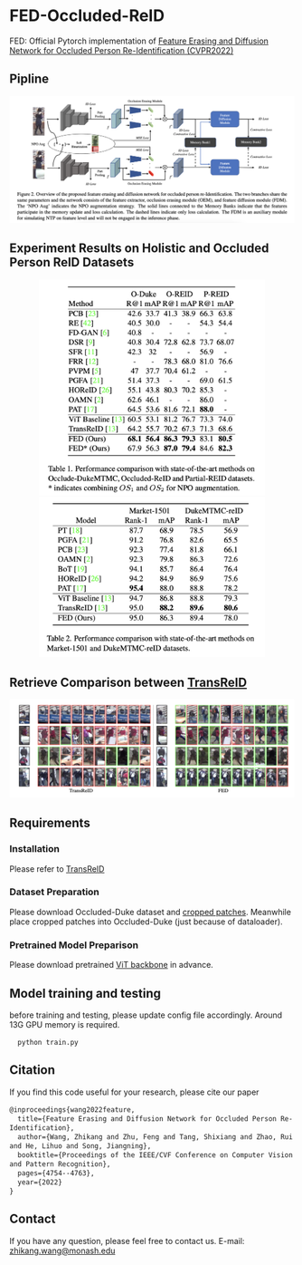 # FED-Occluded-ReID
FED: Official Pytorch implementation of [Feature Erasing and Diffusion Network for Occluded Person Re-Identification (CVPR2022)](https://openaccess.thecvf.com/content/CVPR2022/papers/Wang_Feature_Erasing_and_Diffusion_Network_for_Occluded_Person_Re-Identification_CVPR_2022_paper.pdf)

## Pipline
<div align="center">
  <img src="Figures/Structure.png">
 </div>
 
 ## Experiment Results on Holistic and Occluded Person ReID Datasets
 <div align="center">
  <img src="Figures/Result1.png" width="400px"/>
 </div>
 
 <div align="center">
  <img src="Figures/Result2.png" width="400px"/>
 </div>
 
 ## Retrieve Comparison between [TransReID](https://github.com/damo-cv/TransReID) 
 <div align="center">
  <img src="Figures/Comparison.png" width="700px"/>
 </div>
 
 
 ## Requirements
 ### Installation
 Please refer to [TransReID](https://github.com/damo-cv/TransReID) 
 ### Dataset Preparation
 Please download Occluded-Duke dataset and [cropped patches](https://drive.google.com/file/d/1lYTBokHR8pkbjz_LPhZjh4ij8B-FI1LA/view?usp=sharing). Meanwhile place cropped patches into Occluded-Duke (just because of dataloader).
 ### Pretrained Model Preparison
 Please download pretrained [ViT backbone](https://github.com/rwightman/pytorch-image-models/releases/download/v0.1-vitjx/jx_vit_base_p16_224-80ecf9dd.pth) in advance.
 
 ## Model training and testing
 before training and testing, please update config file accordingly.  Around 13G GPU memory is required. 
 ~~~~~~~~~~~~~~~~~~
   python train.py 
 ~~~~~~~~~~~~~~~~~~

## Citation

If you find this code useful for your research, please cite our paper

```
@inproceedings{wang2022feature,
  title={Feature Erasing and Diffusion Network for Occluded Person Re-Identification},
  author={Wang, Zhikang and Zhu, Feng and Tang, Shixiang and Zhao, Rui and He, Lihuo and Song, Jiangning},
  booktitle={Proceedings of the IEEE/CVF Conference on Computer Vision and Pattern Recognition},
  pages={4754--4763},
  year={2022}
}
```

## Contact

If you have any question, please feel free to contact us. E-mail: [zhikang.wang@monash.edu](zhikang.wang@monash.edu) 
